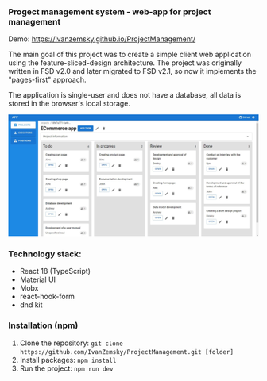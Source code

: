 ### Progect management system - web-app for project management

Demo: https://ivanzemsky.github.io/ProjectManagement/

The main goal of this project was to create a simple client web application using the feature-sliced-design architecture.
The project was originally written in FSD v2.0 and later migrated to FSD v2.1, so now it implements the "pages-first" approach.

The application is single-user and does not have a database, all data is stored in the browser's local storage.

<picture>
 <img alt="Screenshot of page &quot;Project&quot;" src="./readme_img.JPG">
</picture>

### Technology stack:
+ React 18 (TypeScript)
+ Material UI
+ Mobx
+ react-hook-form
+ dnd kit

### Installation (npm)
1. Clone the repository:
```git clone https://github.com/IvanZemsky/ProjectManagement.git [folder]```
2. Install packages:
```npm install ```
3. Run the project:
```npm run dev```